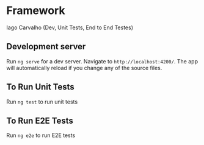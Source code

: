 # Framework

Iago Carvalho (Dev, Unit Tests, End to End Testes)

## Development server

Run `ng serve` for a dev server. Navigate to `http://localhost:4200/`. The app will automatically reload if you change any of the source files.

## To Run Unit Tests

Run `ng test` to run unit tests

## To Run E2E Tests

Run `ng e2e` to run E2E tests
